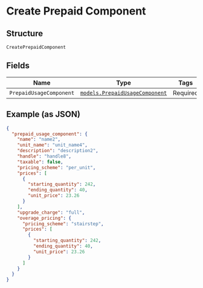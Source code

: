 
# Create Prepaid Component

## Structure

`CreatePrepaidComponent`

## Fields

| Name | Type | Tags | Description |
|  --- | --- | --- | --- |
| `PrepaidUsageComponent` | [`models.PrepaidUsageComponent`](../../doc/models/prepaid-usage-component.md) | Required | - |

## Example (as JSON)

```json
{
  "prepaid_usage_component": {
    "name": "name2",
    "unit_name": "unit_name4",
    "description": "description2",
    "handle": "handle8",
    "taxable": false,
    "pricing_scheme": "per_unit",
    "prices": [
      {
        "starting_quantity": 242,
        "ending_quantity": 40,
        "unit_price": 23.26
      }
    ],
    "upgrade_charge": "full",
    "overage_pricing": {
      "pricing_scheme": "stairstep",
      "prices": [
        {
          "starting_quantity": 242,
          "ending_quantity": 40,
          "unit_price": 23.26
        }
      ]
    }
  }
}
```

